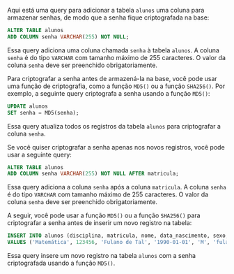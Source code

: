 
Aqui está uma query para adicionar a tabela `alunos` uma coluna para armazenar senhas, de modo que a senha fique criptografada na base:

```sql
ALTER TABLE alunos
ADD COLUMN senha VARCHAR(255) NOT NULL;
```

Essa query adiciona uma coluna chamada `senha` à tabela `alunos`. A coluna `senha` é do tipo `VARCHAR` com tamanho máximo de 255 caracteres. O valor da coluna `senha` deve ser preenchido obrigatoriamente.

Para criptografar a senha antes de armazená-la na base, você pode usar uma função de criptografia, como a função `MD5()` ou a função `SHA256()`. Por exemplo, a seguinte query criptografa a senha usando a função `MD5()`:

```sql
UPDATE alunos
SET senha = MD5(senha);
```

Essa query atualiza todos os registros da tabela `alunos` para criptografar a coluna `senha`.

Se você quiser criptografar a senha apenas nos novos registros, você pode usar a seguinte query:

```sql
ALTER TABLE alunos
ADD COLUMN senha VARCHAR(255) NOT NULL AFTER matricula;
```

Essa query adiciona a coluna `senha` após a coluna `matricula`. A coluna `senha` é do tipo `VARCHAR` com tamanho máximo de 255 caracteres. O valor da coluna `senha` deve ser preenchido obrigatoriamente.

A seguir, você pode usar a função `MD5()` ou a função `SHA256()` para criptografar a senha antes de inserir um novo registro na tabela:

```sql
INSERT INTO alunos (disciplina, matricula, nome, data_nascimento, sexo, email, telefone, endereco, cidade, estado, senha)
VALUES ('Matemática', 123456, 'Fulano de Tal', '1990-01-01', 'M', 'fulano@tal.com', '(11) 1234-5678', 'Rua da Paz, 123, São Paulo, SP', 'São Paulo', 'SP', MD5('senha123'));
```

Essa query insere um novo registro na tabela `alunos` com a senha criptografada usando a função `MD5()`.